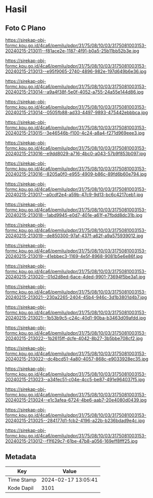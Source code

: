 # Hasil

## Foto C Plano

https://sirekap-obj-formc.kpu.go.id/4ca6/pemilu/pdpr/31/75/08/10/03/3175081003153-20240215-213011--f81ace2e-1187-4f91-b0a5-25b11bb52b3e.jpg

https://sirekap-obj-formc.kpu.go.id/4ca6/pemilu/pdpr/31/75/08/10/03/3175081003153-20240215-213013--e95f9065-2740-4896-982e-197d649b6e36.jpg

https://sirekap-obj-formc.kpu.go.id/4ca6/pemilu/pdpr/31/75/08/10/03/3175081003153-20240215-213014--a9a4f38f-5e0f-4052-a755-24a55e144d86.jpg

https://sirekap-obj-formc.kpu.go.id/4ca6/pemilu/pdpr/31/75/08/10/03/3175081003153-20240215-213014--0505fb88-ad33-4497-9893-475442ebbbca.jpg

https://sirekap-obj-formc.kpu.go.id/4ca6/pemilu/pdpr/31/75/08/10/03/3175081003153-20240215-213015--3e46546b-f100-4c24-a8a4-f271d969eee3.jpg

https://sirekap-obj-formc.kpu.go.id/4ca6/pemilu/pdpr/31/75/08/10/03/3175081003153-20240215-213016--e9dd8029-a716-4bc0-a043-57b9f853b097.jpg

https://sirekap-obj-formc.kpu.go.id/4ca6/pemilu/pdpr/31/75/08/10/03/3175081003153-20240215-213016--8205a0f0-e955-4909-b86c-89fd6b60e794.jpg

https://sirekap-obj-formc.kpu.go.id/4ca6/pemilu/pdpr/31/75/08/10/03/3175081003153-20240215-213017--a0cdf2e4-a59b-47c9-9d13-bc6c4217ceb1.jpg

https://sirekap-obj-formc.kpu.go.id/4ca6/pemilu/pdpr/31/75/08/10/03/3175081003153-20240215-213018--1abd9945-e0d7-401e-a61f-e7fbdd8dc31b.jpg

https://sirekap-obj-formc.kpu.go.id/4ca6/pemilu/pdpr/31/75/08/10/03/3175081003153-20240215-213019--de850300-97af-437f-a62f-a9a575939012.jpg

https://sirekap-obj-formc.kpu.go.id/4ca6/pemilu/pdpr/31/75/08/10/03/3175081003153-20240215-213019--41ebbec3-1169-4e5f-8968-9081b5e6e86f.jpg

https://sirekap-obj-formc.kpu.go.id/4ca6/pemilu/pdpr/31/75/08/10/03/3175081003153-20240215-213020--01d2d8ed-6ace-4ded-9901-73694f5be3a1.jpg

https://sirekap-obj-formc.kpu.go.id/4ca6/pemilu/pdpr/31/75/08/10/03/3175081003153-20240215-213021--230a2265-2404-45b4-946c-3d1b3801d4b7.jpg

https://sirekap-obj-formc.kpu.go.id/4ca6/pemilu/pdpr/31/75/08/10/03/3175081003153-20240215-213021--1b53b9c5-c24c-40d1-90ba-b3463d09afdd.jpg

https://sirekap-obj-formc.kpu.go.id/4ca6/pemilu/pdpr/31/75/08/10/03/3175081003153-20240215-213022--1b2615ff-dcfe-4042-8b27-3b5bbe708cf2.jpg

https://sirekap-obj-formc.kpu.go.id/4ca6/pemilu/pdpr/31/75/08/10/03/3175081003153-20240215-213022--dc4bcd51-4a80-4057-868c-e9033928ec35.jpg

https://sirekap-obj-formc.kpu.go.id/4ca6/pemilu/pdpr/31/75/08/10/03/3175081003153-20240215-213023--a34fec51-c04e-4cc5-be87-491e964037f5.jpg

https://sirekap-obj-formc.kpu.go.id/4ca6/pemilu/pdpr/31/75/08/10/03/3175081003153-20240215-213024--e1c3afea-6724-4be6-aab7-20e4080d0439.jpg

https://sirekap-obj-formc.kpu.go.id/4ca6/pemilu/pdpr/31/75/08/10/03/3175081003153-20240215-213025--284177d1-fcb2-4196-a22b-b236bdad9e4c.jpg

https://sirekap-obj-formc.kpu.go.id/4ca6/pemilu/pdpr/31/75/08/10/03/3175081003153-20240215-213012--f1f629c7-61be-47b8-a056-169eff8fff25.jpg


## Metadata

| Key        | Value               |
| ---------- | ------------------- |
| Time Stamp | 2024-02-17 13:05:41 |
| Kode Dapil | 3101                |



